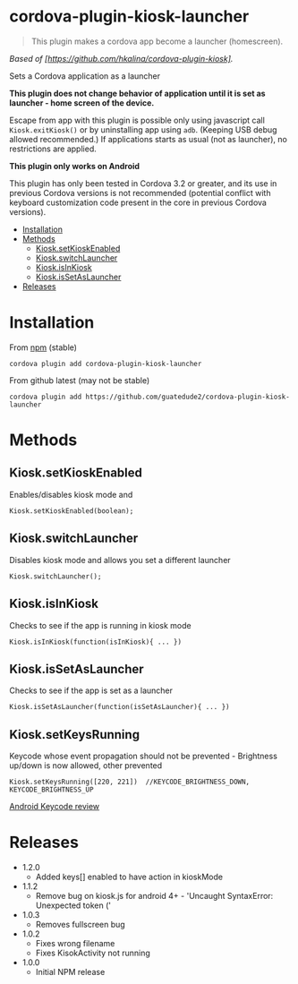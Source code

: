 # cordova-plugin-kiosk-launcher

> This plugin makes a cordova app become a launcher (homescreen).

_Based of [https://github.com/hkalina/cordova-plugin-kiosk]._

Sets a Cordova application as a launcher

**This plugin does not change behavior of application until it is set as launcher - home screen of the device.**

Escape from app with this plugin is possible only using javascript call `Kiosk.exitKiosk()`
or by uninstalling app using `adb`. (Keeping USB debug allowed recommended.)
If applications starts as usual (not as launcher), no restrictions are applied.

**This plugin only works on Android**


This plugin has only been tested in Cordova 3.2 or greater, and its use in previous Cordova versions is not recommended (potential conflict with keyboard customization code present in the core in previous Cordova versions).

- [Installation](#installation)
- [Methods](#methods)
    - [Kiosk.setKioskEnabled](#kioskSetKioskEnabled)
    - [Kiosk.switchLauncher](#kioskSwitchLauncher)
    - [Kiosk.isInKiosk](#kioskIsInKiosk)
    - [Kiosk.isSetAsLauncher](#kioskIsSetAsLauncher)
- [Releases](#releases)

# Installation

From [npm](https://www.npmjs.com/package/cordova-plugin-kiosk-launcher) (stable)

`cordova plugin add cordova-plugin-kiosk-launcher`

From github latest (may not be stable)

`cordova plugin add https://github.com/guatedude2/cordova-plugin-kiosk-launcher`


# Methods

## Kiosk.setKioskEnabled

Enables/disables kiosk mode and

    Kiosk.setKioskEnabled(boolean);


## Kiosk.switchLauncher

Disables kiosk mode and allows you set a different launcher

    Kiosk.switchLauncher();


## Kiosk.isInKiosk

Checks to see if the app is running in kiosk mode

    Kiosk.isInKiosk(function(isInKiosk){ ... })

## Kiosk.isSetAsLauncher

Checks to see if the app is set as a launcher

    Kiosk.isSetAsLauncher(function(isSetAsLauncher){ ... })

## Kiosk.setKeysRunning

Keycode whose event propagation should not be prevented - Brightness up/down is now allowed, other prevented

    Kiosk.setKeysRunning([220, 221])  //KEYCODE_BRIGHTNESS_DOWN, KEYCODE_BRIGHTNESS_UP

[Android Keycode review](https://developer.android.com/reference/android/view/KeyEvent#KEYCODE_0)

# Releases
- 1.2.0
    - Added keys[] enabled to have action in kioskMode
- 1.1.2
    - Remove bug on kiosk.js for android 4+ - 'Uncaught SyntaxError: Unexpected token ('
- 1.0.3
    - Removes fullscreen bug
- 1.0.2
    - Fixes wrong filename
    - Fixes KisokActivity not running
- 1.0.0
   - Initial NPM release